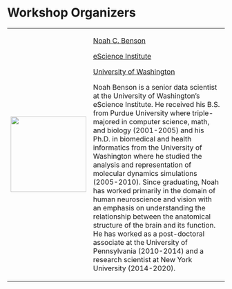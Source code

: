 # Workshop Organizers

<div>
  <table style="width:100%">
    <tr>
      <td class="speaker-image-left">
        <img src="https://escience.washington.edu/wp-content/uploads/2022/09/Noah-Benson.png" width="175"/>
        </td>
      <td class="speaker-bio">
        <p class="hbio"><a href="https://nben.net/">Noah C. Benson</a></p>
        <p class="hbio"><a href="https://escience.washington.edu/">eScience Institute</a></p>
        <p class="hbio"><a href="https://www.washington.edu/">University of Washington</a></p>
        <p><a href="https://github.com/noahbenson"><i class="svg-icon github"></i></a>
           <a href="mailto:nben@uw.edu"><i class="svg-icon email"></i></a>
           </p>
        <p>Noah Benson is a senior data scientist at the University of
        Washington’s eScience Institute. He received his B.S. from Purdue
        University where triple-majored in computer science, math, and biology
        (2001-2005) and his Ph.D. in biomedical and health informatics from the
        University of Washington where he studied the analysis and
        representation of molecular dynamics simulations (2005-2010). Since
        graduating, Noah has worked primarily in the domain of human
        neuroscience and vision with an emphasis on understanding the
        relationship between the anatomical structure of the brain and its
        function. He has worked as a post-doctoral associate at the University
        of Pennsylvania (2010-2014) and a research scientist at New York
        University (2014-2020).</p>
        </td></tr></table></div>
